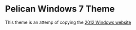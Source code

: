 # Pelican Windows 7 Theme

This theme is an attemp of copying the [2012 Windows website](https://web.archive.org/web/20120324014143/http://windows.microsoft.com/en-US/windows-live/movie-maker-get-started)
